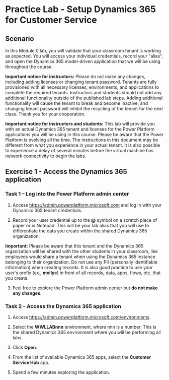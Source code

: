 # Practice Lab - Setup Dynamics 365 for Customer Service

## Scenario

In this Module 0 lab, you will validate that your classroom tenant is working as expected. You will access your individual credentials, record your "alias", and open the Dynamics 365 model-driven application that we will be using throughout the course.

**Important notice for instructors:** Please do not make any changes, including adding licenses or changing tenant password. Tenants are fully provisioned with all necessary licenses, environments, and applications to complete the required tenants. Instructors and students should not add any additional functionality outside of the published lab steps. Adding additional functionality will cause the tenant to break and become inactive, and changing tenant password will inhibit the recycling of the tenant for the next class. Thank you for your cooperation.

**Important notice for instructors and students:** This lab will provide you with an actual Dynamics 365 tenant and licenses for the Power Platform applications you will be using in this course. Please be aware that the Power Platform is evolving all the time. The instructions in this document may be different from what you experience in your actual tenant. It is also possible to experience a delay of several minutes before the virtual machine has network connectivity to begin the labs.

## Exercise 1 - Access the Dynamics 365 application

### Task 1 – Log into the Power Platform admin center

1. Access <https://admin.powerplatform.microsoft.com> and log in with your Dynamics 365 tenant credentials.

2. Record your user credential up to the **@** symbol on a scratch piece of paper or in Notepad. This will be your lab alias that you will use to differentiate the data you create within the shared Dynamics 365 organization.

**Important:** Please be aware that this tenant and the Dynamics 365 organization will be shared with the other students in your classroom, like employees would share a tenant when using the Dynamics 365 instance belonging to their organization. Do not use any PII (personally identifiable information) when creating records. It is also good practice to use your user's prefix (ex., **mollyc**) in front of all records, data, apps, flows, etc. that you create.

3. Feel free to explore the Power Platform admin center but **do not make any changes.**

### Task 2 – Access the Dynamics 365 application

1. Access <https://admin.powerplatform.microsoft.com/environments>.

2. Select the **WWLLABnnn** environment, where nnn is a number. This is the shared Dynamics 365 environment where you will be performing all labs.

3. Click **Open**.

4. From the list of available Dynamics 365 apps, select the **Customer Service Hub** app.

5. Spend a few minutes exploring the application.
